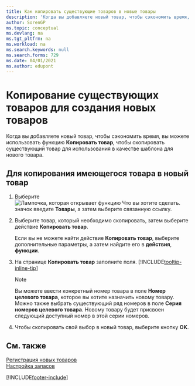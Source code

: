 ```yaml
---
title: Как копировать существующие товаров в новые товары
description: 'Когда вы добавляете новый товар, чтобы сэкономить время, вы можете использовать функцию "Копировать товар", чтобы скопировать существующий товар для использования в качестве шаблона для нового товара.'
author: SorenGP
ms.topic: conceptual
ms.devlang: na
ms.tgt_pltfrm: na
ms.workload: na
ms.search.keywords: null
ms.search.forms: 729
ms.date: 04/01/2021
ms.author: edupont
---
```

# Копирование существующих товаров для создания новых товаров

Когда вы добавляете новый товар, чтобы сэкономить время, вы можете использовать функцию **Копировать товар**, чтобы скопировать существующий товар для использования в качестве шаблона для нового товара.  

## Для копирования имеющегося товара в новый товар

1. Выберите ![Лампочка, которая открывает функцию Что вы хотите сделать.](media/ui-search/search_small.png "Что вы хотите сделать") значок введите **Товары**, а затем выберите связанную ссылку.  
2. Выберите товар, который необходимо скопировать, затем выберите действие **Копировать товар**.  

    Если вы не можете найти действие **Копировать товар**, выберите дополнительные параметры, а затем найдите его в **действия**, **функции**.  

3. На странице **Копировать товар** заполните поля. [!INCLUDE[tooltip-inline-tip](includes/tooltip-inline-tip_md.md)]

    > [!NOTE]  
    > Вы можете ввести конкретный номер товара в поле **Номер целевого товара**, которое вы хотите назначить новому товару. Можно также выбрать существующий ряд номеров в поле **Серия номеров целевого товара**. Новому товару будет присвоен следующий доступный номер в этой серии номеров.  

4. Чтобы скопировать свой выбор в новый товар, выберите кнопку **OK**.  

## См. также

[Регистрация новых товаров](inventory-how-register-new-items.md)  
[Настройка запасов](inventory-setup-inventory.md)  


[!INCLUDE[footer-include](includes/footer-banner.md)]